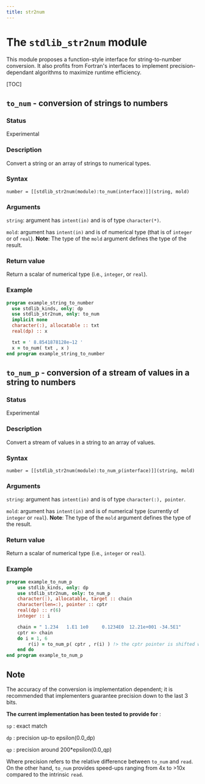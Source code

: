 ```yaml
---
title: str2num
---
```


# The `stdlib_str2num` module

This module proposes a function-style interface for string-to-number conversion. It also profits from Fortran's interfaces to implement precision-dependant algorithms to maximize runtime efficiency.

[TOC]

## `to_num` - conversion of strings to numbers

### Status

Experimental

### Description

Convert a string or an array of strings to numerical types.

### Syntax

`number = [[stdlib_str2num(module):to_num(interface)]](string, mold)`

### Arguments

`string`: argument has `intent(in)` and is of type `character(*)`.

`mold`: argument has `intent(in)` and is of numerical type (that is of `integer` or of `real`). **Note**: The type of the `mold` argument defines the type of the result.

### Return value

Return a scalar of numerical type (i.e., `integer`, or `real`).

### Example

```fortran
program example_string_to_number
  use stdlib_kinds, only: dp
  use stdlib_str2num, only: to_num
  implicit none
  character(:), allocatable :: txt
  real(dp) :: x

  txt = ' 8.8541878128e−12 '
  x = to_num( txt , x )
end program example_string_to_number
```

## `to_num_p` - conversion of a stream of values in a string to numbers

### Status

Experimental

### Description

Convert a stream of values in a string to an array of values.

### Syntax

`number = [[stdlib_str2num(module):to_num_p(interface)]](string, mold)`

### Arguments

`string`: argument has `intent(in)` and is of type `character(:), pointer`.

`mold`: argument has `intent(in)` and is of numerical type (currently of `integer` or `real`). **Note**: The type of the `mold` argument defines the type of the result.

### Return value

Return a scalar of numerical type (i.e., `integer` or `real`).

### Example

```fortran
program example_to_num_p
    use stdlib_kinds, only: dp
    use stdlib_str2num, only: to_num_p
    character(:), allocatable, target :: chain
    character(len=:), pointer :: cptr
    real(dp) :: r(6)
    integer :: i 

    chain = " 1.234   1.E1 1e0     0.1234E0  12.21e+001 -34.5E1"
    cptr => chain
    do i = 1, 6
        r(i) = to_num_p( cptr , r(i) ) !> the cptr pointer is shifted within the function
    end do
end program example_to_num_p
```

## Note
The accuracy of the conversion is implementation dependent; it is recommended that implementers guarantee precision down to the last 3 bits.

**The current implementation has been tested to provide for** :

`sp`  : exact match

`dp`  : precision up-to epsilon(0.0_dp)

`qp` : precision around 200*epsilon(0.0_qp)

Where precision refers to the relative difference between `to_num` and `read`. On the other hand, `to_num` provides speed-ups ranging from 4x to >10x compared to the intrinsic `read`.
